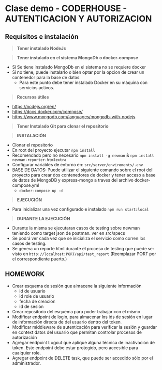 # Clase demo - CODERHOUSE - AUTENTICACION Y AUTORIZACION

## Requisitos e instalación

> **Tener instalado NodeJs**

> **Tener instalado en el sistema MongoDb o docker-compose**
- Si Se tiene instalado MongoDb en el sistema no se requiere docker
- Si no tiene, puede instalarlo o bien optar por la opcion de crear un contenedor para la base de datos
    - Para este punto debe tener instalado Docker en su máquina con servicios activos.

> **Recursos útiles**

- https://nodejs.org/en/
- https://docs.docker.com/compose/
- https://www.mongodb.com/languages/mongodb-with-nodejs

> **Tener Instalado Git para clonar el repositorio**

> **INSTALACIÓN**

- Clonar el repositorio
- En root del proyecto ejecutar ``npm install``
- Recomendado pero no necesario ``npm install -g newman`` & ``npm install newman-reporter-htmlextra``
- Configurar variables de entorno en: ``src/server/enviroments/.env``
- BASE DE DATOS: Puede utilizar el siguiente comando sobre el root del proyecto para crear dos contenedores de docker y tener acceso a base de datos de MongoDB y express-mongo  a traves del archivo docker-compose.yml
    - ``docker-compose up -d``

> **EJECUCIÓN**
- Para inicializar una vez configurado e instalado ``npm run start:local``

> **DURANTE LA EJECUCIÓN**
- Durante la misma se ejecutaran casos de testing sobre newman teniendo como target json de postman. ver en src/specs
- Se podrá ver cada vez que se inicializa el servicio como corren los casos de testing.
- Se genera un reporte html durante el proceso de testing que puede ser visto en ``http://localhost:PORT/api/test_report`` (Reemplazar PORT por el correspondiente puerto.)

## HOMEWORK

- Crear esquema de sesión que almacene la siguiente información
    - id de usuario
    - id role de usuario
    - fecha de creacion
    - id de sesión
- Crear repositorio del esquema para poder trabajar con el mismo
- Modificar endpoint de login, para almacenar los ids de sesión en lugar de información directa de del usuario dentro del token.
- Modificar middleware de autenticación para verificar la sesión y guardar en context datos del usuario que permitan controlar procesos de autorización
- Agregar endpoint Logout que aplique alguna técnica de inactivación de token. Este endpoint debe estar protegido, pero accesible para cualquier role.
- Agregar endpoint de DELETE task, que puede ser accedido sólo por el administrador.





